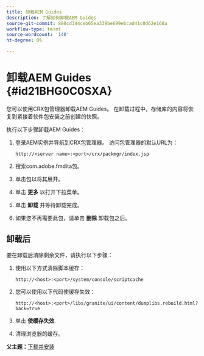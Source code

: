 ```yaml
---
title: 卸载AEM Guides
description: 了解如何卸载AEM Guides
source-git-commit: 880cd344ceb65ea339be699ebcad41c0d62e168a
workflow-type: tm+mt
source-wordcount: '148'
ht-degree: 0%

---
```


# 卸载AEM Guides {#id21BHG0C0SXA}

您可以使用CRX包管理器卸载AEM Guides。 在卸载过程中，存储库的内容将恢复到紧接着软件包安装之前创建的快照。

执行以下步骤卸载AEM Guides：

1. 登录AEM实例并导航到CRX包管理器。 访问包管理器的默认URL为：

   ```http
   http://<server name>:<port>/crx/packmgr/index.jsp
   ```

1. 搜索com.adobe.fmdita包。
1. 单击包以将其展开。
1. 单击 **更多** 以打开下拉菜单。
1. 单击 **卸载** 并等待卸载完成。
1. 如果您不再需要此包，请单击 **删除** 卸载包之后。

## 卸载后

要在卸载后清除剩余文件，请执行以下步骤：

1. 使用以下方式清除脚本缓存：

   ```http
   http://<host>:<port>/system/console/scriptcache
   ```

1. 您可以使用以下代码使缓存失效：

   ```http
   http://<host>:<port>/libs/granite/ui/content/dumplibs.rebuild.html?back=true
   ```

1. 单击 **使缓存失效**.
1. 清理浏览器的缓存。

**父主题：**[&#x200B;下载并安装](download-install.md)
